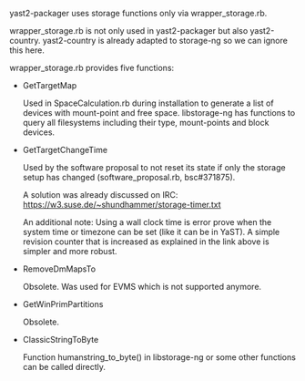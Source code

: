 
yast2-packager uses storage functions only via wrapper_storage.rb.

wrapper_storage.rb is not only used in yast2-packager but also yast2-country.
yast2-country is already adapted to storage-ng so we can ignore this here.

wrapper_storage.rb provides five functions:

- GetTargetMap

  Used in SpaceCalculation.rb during installation to generate a list of
  devices with mount-point and free space. libstorage-ng has functions to
  query all filesystems including their type, mount-points and block devices.


- GetTargetChangeTime

  Used by the software proposal to not reset its state if only the storage
  setup has changed (software_proposal.rb, bsc#371875).

  A solution was already discussed on IRC:
  https://w3.suse.de/~shundhammer/storage-timer.txt

  An additional note: Using a wall clock time is error prove when the system
  time or timezone can be set (like it can be in YaST). A simple revision
  counter that is increased as explained in the link above is simpler and more
  robust.


- RemoveDmMapsTo

  Obsolete. Was used for EVMS which is not supported anymore.


- GetWinPrimPartitions

  Obsolete.


- ClassicStringToByte

  Function humanstring_to_byte() in libstorage-ng or some other functions can
  be called directly.


